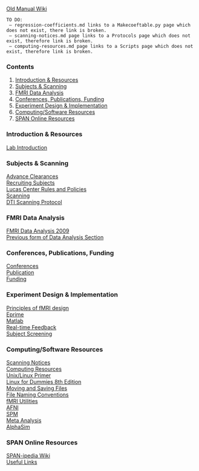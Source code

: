 [Old Manual Wiki](https://web.stanford.edu/group/spanlab/cgi-bin/wiki/index.php?title=Lab_Manual)

```
TO DO:
 – regression-coefficients.md links to a Makecoeftable.py page which does not exist, there link is broken.
 – scanning-notices.md page links to a Protocols page which does not exist, therefore link is broken.
 – computing-resources.md page links to a Scripts page which does not exist, therefore link is broken.
```

### Contents
1. [Introduction & Resources](#introduction)
2. [Subjects & Scanning](#subjects-scanning)
3. [FMRI Data Analysis](#data-analysis)
4. [Conferences, Publications, Funding](#conf-pub-fund)
5. [Experiment Design & Implementation](#exp-design)
6. [Computing/Software Resources](#computing/software)
7. [SPAN Online Resources](#online-resources)

<a name="introduction"></a>
### Introduction & Resources
[Lab Introduction](introduction-and-resources/lab-introduction.md)

<a name="subjects-scanning"></a>
### Subjects & Scanning
[Advance Clearances](subjects-and-scanning/advance-clearances.md)\
[Recruiting Subjects](subjects-and-scanning/recruiting-subjects.md)\
[Lucas Center Rules and Policies](subjects-and-scanning/lucas-center-rules-policies.md)\
[Scanning](subjects-and-scanning/scanning.md)\
[DTI Scanning Protocol](subjects-and-scanning/dti-scanning-protocol.md)

<a name="data-analysis"></a>
### FMRI Data Analysis
[FMRI Data Analysis 2009](fmri-data-analysis/fmri-data-analysis-2009.md)\
[Previous form of Data Analysis Section]()

<a name="conf-pub-fund"></a>
### Conferences, Publications, Funding
[Conferences]()\
[Publication](conferences-publications-funding/publication.md)\
[Funding]()

<a name="exp-design"></a>
### Experiment Design & Implementation
[Principles of fMRI design]()\
[Eprime](fmri-data-analysis/general-program-guides/eprime.md)\
[Matlab]()\
[Real-time Feedback]()\
[Subject Screening]()

<a name="computing/software"></a>
### Computing/Software Resources
[Scanning Notices](computing-software-resources/scanning-notices.md)\
[Computing Resources](computing-software-resources/computing-resources.md)\
[Unix/Linux Primer]()\
[Linux for Dummies 8th Edition]()\
[Moving and Saving Files]()\
[File Naming Conventions]()\
[fMRI Utilities]()\
[AFNI]()\
[SPM]()\
[Meta Analysis]()\
[AlphaSim]()

<a name="online-resources"></a>
### SPAN Online Resources
[SPAN-ipedia Wiki]()\
[Useful Links]()
